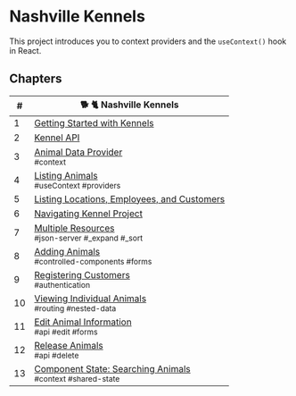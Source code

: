 # Nashville Kennels

This project introduces you to context providers and the `useContext()` hook in React.

## Chapters

| # | 🐕 🐈 Nashville Kennels |
|--|--|
| 1 | [Getting Started with Kennels](./chapters/REACT_BASICS_REVIEW.md) |
| 2 | [Kennel API](./chapters/KENNEL_API.md) |
| 3 | [Animal Data Provider](./chapters/DATA_PROVIDER.md) <br/> <sub style="font-size:0.85rem;">#context</sub> |
| 4 | [Listing Animals](./chapters/LIST_USECONTEXT.md) <br/> <sub style="font-size:0.85rem;">#useContext #providers </sub> |
| 5 | [Listing Locations, Employees, and Customers](./chapters/LIVE_DATA.md) |
| 6 | [Navigating Kennel Project](./chapters/KENNEL_ROUTING.md) |
| 7 | [Multiple Resources](./chapters/MULTIPLE_PROVIDERS.md) <br/> <sub style="font-size:0.85rem;">#json-server #_expand #_sort</sub> |
| 8 | [Adding Animals](./chapters/FORMS_CONTROLLED_COMPONENT.md) <br/> <sub style="font-size:0.85rem;">#controlled-components #forms</sub> |
| 9 | [Registering Customers](./chapters/AUTHENTICATION.md) <br/> <sub style="font-size:0.85rem;">#authentication</sub> |
| 10 | [Viewing Individual Animals](./chapters/USING_NESTED_DATA.md) <br/> <sub style="font-size:0.85rem;">#routing #nested-data</sub>  |
| 11 | [Edit Animal Information](./chapters/EDIT.md) <br/> <sub style="font-size:0.85rem;">#api #edit #forms</sub> |
| 12 | [Release Animals](./chapters/DELETE.md) <br/> <sub style="font-size:0.85rem;">#api #delete</sub> |
| 13 | [Component State: Searching Animals](./chapters/DASHBOARD_SEARCH.md)  <br/> <sub style="font-size:0.85rem;">#context #shared-state</sub> |
